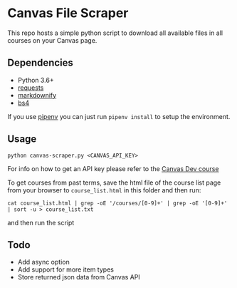 # Canvas File Scraper

This repo hosts a simple python script to download all available files in all courses on your Canvas page.

## Dependencies
 - Python 3.6+
 - [requests](https://pypi.org/project/requests/)
 - [markdownify](https://github.com/matthewwithanm/python-markdownify)
 - [bs4](https://pypi.org/project/bs4/)

If you use [pipenv](https://github.com/pypa/pipenv) you can just run `pipenv install` to setup the environment.

## Usage
```shell
python canvas-scraper.py <CANVAS_API_KEY>
```

For info on how to get an API key please refer to the [Canvas Dev course](https://canvas.instructure.com/courses/785215/pages/getting-started-with-the-api)

To get courses from past terms, save the html file of the course list page from your browser to `course_list.html` in this folder and then run:

`cat course_list.html | grep -oE '/courses/[0-9]+' | grep -oE '[0-9]+' | sort -u > course_list.txt`

and then run the script

## Todo
 - Add async option
 - Add support for more item types
 - Store returned json data from Canvas API

